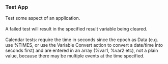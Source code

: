 ### Test App

Test some aspect of an application.\
\
A failed test will result in the specified result variable being
cleared.\
\
Calendar tests: require the time in seconds since the epoch as Data
(e.g. use %TIMES, or use the Variable Convert action to convert a
date/time into seconds first) and are entered in an array (%var1, %var2
etc), not a plain value, because there may be multiple events at the
time specified.
